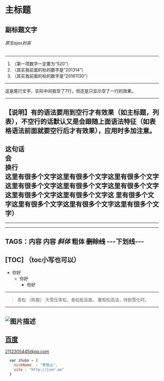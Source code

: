 
主标题
==

副标题文字
---

###### 原生ajax封装
***

1.  （第一项数字一定要为“520”）
2.  （其实我前面的标的数字是“201314”）
3.  （其实我前面的标的数字是“20161130”）

---
这是尾行文字，实际中间我空了7行，但还是只显示空了一行的效果。
______
【说明】有的语法要用到空行才有效果（如主标题，列表），不空行的话默认又是会跟随上面语法特征（如表格语法前面就要空行后才有效果），应用时多加注意。
---
这句话  
会  
换行  
这里有很多个文字这里有很多个文字这里有很多个文字这里有很多个文字这里有很多个文字这里有很多个文字这里有很多个文字这里有很多个文字这
里有很多个文字这里有很多个文字这里有很多个文字这里有很多个文字）
---
---

---
TAGS：内容 内容
*斜体*
**粗体**
~~删除线~~
---下划线---
---
[TOC] （toc小写也可以）
---
- 你好
  - 你好
    - 你好
---
>  青松 （陈毅）
>  大雪压青松，青松挺且直。
>  要知松高洁，待到雪化时。
---
![图片描述](https://www.zybuluo.com/static/img/my_head.jpg)
--
[百度](http://www.baidu.com)
---
<2112305445@qq.com>

``` javascript
  var ihubo = {
    nickName  : "草依山",
    site : "http://jser.me"
  }
```
